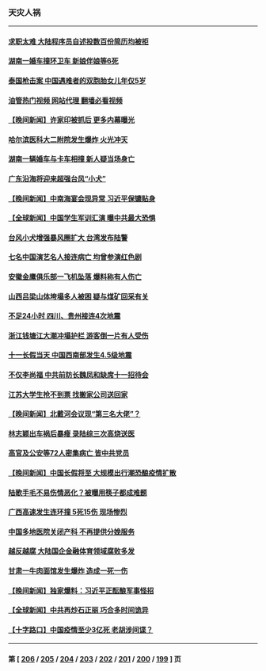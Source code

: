 ### 天灾人祸
---
#### [求职太难 大陆程序员自述投数百份简历均被拒](../../pages/ncid280/n14087942.md?10050045) 
#### [湖南一婚车撞环卫车 新娘伴娘等6死](../../pages/ncid280/n14087899.md?10050045) 
#### [泰国枪击案 中国遇难者的双胞胎女儿年仅5岁](../../pages/ncid280/n14087926.md?10050045) 
#### [油管热门视频 网站代理 翻墙必看视频](http://138.2.39.72:81/youtube.html?epic-marker?10050045)
#### [【晚间新闻】许家印被抓后 更多内幕曝光](../../pages/ncid280/n14087836.md?10050045) 
#### [哈尔滨医科大二附院发生爆炸 火光冲天](../../pages/ncid280/n14087523.md?10050045) 
#### [湖南一辆婚车与卡车相撞 新人疑当场身亡](../../pages/ncid280/n14087311.md?10050045) 
#### [广东沿海将迎来超强台风“小犬”](../../pages/ncid280/n14087262.md?10050045) 
#### [【晚间新闻】中南海宴会现异常 习近平保镳贴身](../../pages/ncid280/n14086826.md?10050045) 
#### [【全球新闻】中国学生军训汇演 曝中共最大恐惧](../../pages/ncid280/n14087184.md?10050045) 
#### [台风小犬增强暴风圈扩大 台湾发布陆警](../../pages/ncid280/n14087067.md?10050045) 
#### [七名中国演艺名人接连病亡 均曾参演红色剧](../../pages/ncid280/n14086695.md?10050045) 
#### [安徽金鹰俱乐部一飞机坠落 爆料称有人伤亡](../../pages/ncid280/n14086499.md?10050045) 
#### [山西吕梁山体垮塌多人被困 疑与煤矿回采有关](../../pages/ncid280/n14086368.md?10050045) 
#### [不足24小时 四川、贵州接连4次地震](../../pages/ncid280/n14086382.md?10050045) 
#### [浙江钱塘江大潮冲塌护栏 游客倒一片有人受伤](../../pages/ncid280/n14086195.md?10050045) 
#### [十一长假当天 中国西南部发生4.5级地震](../../pages/ncid280/n14085986.md?10050045) 
#### [不仅李尚福 中共前防长魏凤和缺席十一招待会](../../pages/ncid280/n14085472.md?10050045) 
#### [江苏大学生抢不到票 找搬家公司送回家](../../pages/ncid280/n14085448.md?10050045) 
#### [【晚间新闻】北戴河会议现“第三名大佬”？](../../pages/ncid280/n14084653.md?10050045) 
#### [林志颖出车祸后暴瘦 录陆综三次高烧送医](../../pages/ncid280/n14084704.md?10050045) 
#### [高官及公安等72人密集病亡 皆中共党员](../../pages/ncid280/n14084693.md?10050045) 
#### [【晚间新闻】中国长假将至 大规模出行潮恐酿疫情扩散](../../pages/ncid280/n14084321.md?10050045) 
#### [陆歌手毛不易伤情恶化？被曝用筷子都成难题](../../pages/ncid280/n14083697.md?10050045) 
#### [广西高速发生连环撞 5死15伤 现场惨烈](../../pages/ncid280/n14083261.md?10050045) 
#### [中国多地医院关闭产科 不再提供分娩服务](../../pages/ncid280/n14082799.md?10050045) 
#### [越反越腐 大陆国企金融体育领域腐败多发](../../pages/ncid280/n14082361.md?10050045) 
#### [甘肃一牛肉面馆发生爆炸  造成一死一伤](../../pages/ncid280/n14082310.md?10050045) 
#### [【晚间新闻】独家爆料：习近平正酝酿军事怪招](../../pages/ncid280/n14082240.md?10050045) 
#### [【全球新闻】中共再炒石正丽 巧合多时间诡异](../../pages/ncid280/n14082243.md?10050045) 
#### [【十字路口】中国疫情至少3亿死 老胡涉间谍？](../../pages/ncid280/n14081722.md?10050045) 

---
#### 第 [ [206](./206.md?10050045) / [205](./205.md?10050045) / [204](./204.md?10050045) / [203](./203.md?10050045) / [202](./202.md?10050045) / [201](./201.md?10050045) / [200](./200.md?10050045) / [199](./199.md?10050045) ] 页
